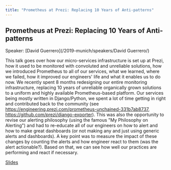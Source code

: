 ```yaml
---
title: "Prometheus at Prezi: Replacing 10 Years of Anti-patterns"
---
```


## Prometheus at Prezi: Replacing 10 Years of Anti-patterns

Speaker: [David Guerrero](/2019-munich/speakers/David Guerrero/)

This talk goes over how our micro-services infrastructure is set up at Prezi, how it used to be monitored with convoluted and unreliable solutions, how we introduced Prometheus to all of our services, what we learned, where we failed, how it improved our engineers' life and what it enables us to do now.  We recently spent 8 months redesigning our entire monitoring infrastructure, replacing 10 years of unreliable organically grown solutions to a uniform and highly available Prometheus-based platform. Our services being mostly written in Django/Python, we spent a lot of time getting in right and contributed back to the community (see https://engineering.prezi.com/prometheus-unchained-331b7ab8737, https://github.com/prezi/django-exporter).  This was also the opportunity to revise our alerting philosophy (using the famous "My Philosophy on Alerting") and had to re-educate all of our engineers on how to alert and how to make great dashboards (or not making any and just using generic alerts and dashboards). A key point was to measure the impact of these changes by counting the alerts and how engineer react to them (was the alert actionable?). Based on that, we can see how well our practices are performing and react if necessary.

[Slides](/2019-munich/slides/prometheus-at-prezi-replacing-10-years-of-anti-patterns.pdf)
